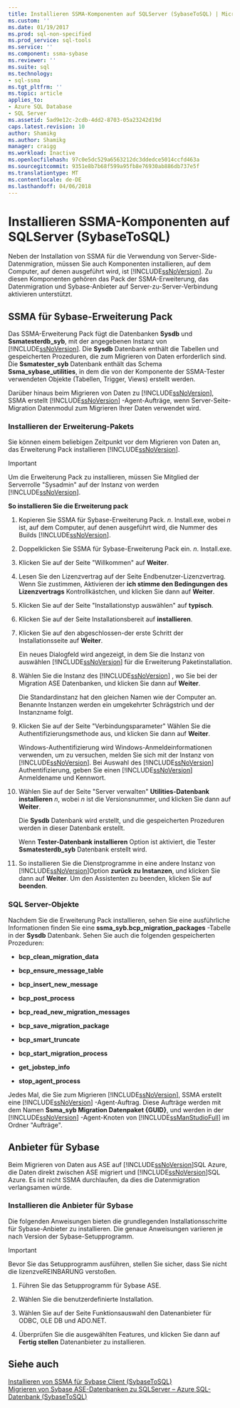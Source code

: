 ```yaml
---
title: Installieren SSMA-Komponenten auf SQLServer (SybaseToSQL) | Microsoft Docs
ms.custom: ''
ms.date: 01/19/2017
ms.prod: sql-non-specified
ms.prod_service: sql-tools
ms.service: ''
ms.component: ssma-sybase
ms.reviewer: ''
ms.suite: sql
ms.technology:
- sql-ssma
ms.tgt_pltfrm: ''
ms.topic: article
applies_to:
- Azure SQL Database
- SQL Server
ms.assetid: 5ad9e12c-2cdb-4dd2-8703-05a23242d19d
caps.latest.revision: 10
author: Shamikg
ms.author: Shamikg
manager: craigg
ms.workload: Inactive
ms.openlocfilehash: 97c0e5dc529a6563212dc3ddedce5014ccfd463a
ms.sourcegitcommit: 9351e8b7b68f599a95fb8e76930ab886db737e5f
ms.translationtype: MT
ms.contentlocale: de-DE
ms.lasthandoff: 04/06/2018
---
```

# <a name="installing-ssma-components-on-sql-server-sybasetosql"></a>Installieren SSMA-Komponenten auf SQLServer (SybaseToSQL)
Neben der Installation von SSMA für die Verwendung von Server-Side-Datenmigration, müssen Sie auch Komponenten installieren, auf dem Computer, auf denen ausgeführt wird, ist [!INCLUDE[ssNoVersion](../../includes/ssnoversion_md.md)]. Zu diesen Komponenten gehören das Pack der SSMA-Erweiterung, das Datenmigration und Sybase-Anbieter auf Server-zu-Server-Verbindung aktivieren unterstützt.  
  
## <a name="ssma-for-sybase-extension-pack"></a>SSMA für Sybase-Erweiterung Pack  
Das SSMA-Erweiterung Pack fügt die Datenbanken **Sysdb** und **Ssmatesterdb_syb**, mit der angegebenen Instanz von [!INCLUDE[ssNoVersion](../../includes/ssnoversion_md.md)]. Die **Sysdb** Datenbank enthält die Tabellen und gespeicherten Prozeduren, die zum Migrieren von Daten erforderlich sind. Die **Ssmatester_syb** Datenbank enthält das Schema **Ssma_sybase_utilities**, in dem die von der Komponente der SSMA-Tester verwendeten Objekte (Tabellen, Trigger, Views) erstellt werden.  
  
Darüber hinaus beim Migrieren von Daten zu [!INCLUDE[ssNoVersion](../../includes/ssnoversion_md.md)], SSMA erstellt [!INCLUDE[ssNoVersion](../../includes/ssnoversion_md.md)] -Agent-Aufträge, wenn Server-Seite-Migration Datenmodul zum Migrieren Ihrer Daten verwendet wird.  
  
### <a name="installing-the-extension-pack"></a>Installieren der Erweiterung-Pakets  
Sie können einem beliebigen Zeitpunkt vor dem Migrieren von Daten an, das Erweiterung Pack installieren [!INCLUDE[ssNoVersion](../../includes/ssnoversion_md.md)].  
  
> [!IMPORTANT]  
> Um die Erweiterung Pack zu installieren, müssen Sie Mitglied der Serverrolle "Sysadmin" auf der Instanz von werden [!INCLUDE[ssNoVersion](../../includes/ssnoversion_md.md)].  
  
**So installieren Sie die Erweiterung pack**  
  
1.  Kopieren Sie SSMA für Sybase-Erweiterung Pack. *n*. Install.exe, wobei *n* ist, auf dem Computer, auf denen ausgeführt wird, die Nummer des Builds [!INCLUDE[ssNoVersion](../../includes/ssnoversion_md.md)].  
  
2.  Doppelklicken Sie SSMA für Sybase-Erweiterung Pack ein. *n*. Install.exe.  
  
3.  Klicken Sie auf der Seite "Willkommen" auf **Weiter**.  
  
4.  Lesen Sie den Lizenzvertrag auf der Seite Endbenutzer-Lizenzvertrag. Wenn Sie zustimmen, Aktivieren der **ich stimme den Bedingungen des Lizenzvertrags** Kontrollkästchen, und klicken Sie dann auf **Weiter**.  
  
5.  Klicken Sie auf der Seite "Installationstyp auswählen" auf **typisch**.  
  
6.  Klicken Sie auf der Seite Installationsbereit auf **installieren**.  
  
7.  Klicken Sie auf den abgeschlossen-der erste Schritt der Installationsseite auf **Weiter**.  
  
    Ein neues Dialogfeld wird angezeigt, in dem Sie die Instanz von auswählen [!INCLUDE[ssNoVersion](../../includes/ssnoversion_md.md)] für die Erweiterung Paketinstallation.  
  
8.  Wählen Sie die Instanz des [!INCLUDE[ssNoVersion](../../includes/ssnoversion_md.md)] , wo Sie bei der Migration ASE Datenbanken, und klicken Sie dann auf **Weiter**.  
  
    Die Standardinstanz hat den gleichen Namen wie der Computer an. Benannte Instanzen werden ein umgekehrter Schrägstrich und der Instanzname folgt.  
  
9. Klicken Sie auf der Seite "Verbindungsparameter" Wählen Sie die Authentifizierungsmethode aus, und klicken Sie dann auf **Weiter**.  
  
    Windows-Authentifizierung wird Windows-Anmeldeinformationen verwenden, um zu versuchen, melden Sie sich mit der Instanz von [!INCLUDE[ssNoVersion](../../includes/ssnoversion_md.md)]. Bei Auswahl des [!INCLUDE[ssNoVersion](../../includes/ssnoversion_md.md)] Authentifizierung, geben Sie einen [!INCLUDE[ssNoVersion](../../includes/ssnoversion_md.md)] Anmeldename und Kennwort.  
  
10. Wählen Sie auf der Seite "Server verwalten" **Utilities-Datenbank installieren** *n*, wobei *n* ist die Versionsnummer, und klicken Sie dann auf **Weiter**.  
  
    Die **Sysdb** Datenbank wird erstellt, und die gespeicherten Prozeduren werden in dieser Datenbank erstellt.  
  
    Wenn **Tester-Datenbank installieren** Option ist aktiviert, die Tester **Ssmatesterdb_syb** Datenbank erstellt wird.  
  
11. So installieren Sie die Dienstprogramme in eine andere Instanz von [!INCLUDE[ssNoVersion](../../includes/ssnoversion_md.md)]Option **zurück zu Instanzen**, und klicken Sie dann auf **Weiter**. Um den Assistenten zu beenden, klicken Sie auf **beenden**.  
  
### <a name="sql-server-database-objects"></a>SQL Server-Objekte  
Nachdem Sie die Erweiterung Pack installieren, sehen Sie eine ausführliche Informationen finden Sie eine **ssma_syb.bcp_migration_packages** -Tabelle in der **Sysdb** Datenbank. Sehen Sie auch die folgenden gespeicherten Prozeduren:  
  
-   **bcp_clean_migration_data**  
  
-   **bcp_ensure_message_table**  
  
-   **bcp_insert_new_message**  
  
-   **bcp_post_process**  
  
-   **bcp_read_new_migration_messages**  
  
-   **bcp_save_migration_package**  
  
-   **bcp_smart_truncate**  
  
-   **bcp_start_migration_process**  
  
-   **get_jobstep_info**  
  
-   **stop_agent_process**  
  
Jedes Mal, die Sie zum Migrieren [!INCLUDE[ssNoVersion](../../includes/ssnoversion_md.md)], SSMA erstellt eine [!INCLUDE[ssNoVersion](../../includes/ssnoversion_md.md)] -Agent-Auftrag. Diese Aufträge werden mit dem Namen **Ssma_syb Migration Datenpaket {GUID}**, und werden in der [!INCLUDE[ssNoVersion](../../includes/ssnoversion_md.md)] -Agent-Knoten von [!INCLUDE[ssManStudioFull](../../includes/ssmanstudiofull_md.md)] im Ordner "Aufträge".  
  
## <a name="sybase-providers"></a>Anbieter für Sybase  
Beim Migrieren von Daten aus ASE auf [!INCLUDE[ssNoVersion](../../includes/ssnoversion_md.md)]SQL Azure, die Daten direkt zwischen ASE migriert und [!INCLUDE[ssNoVersion](../../includes/ssnoversion_md.md)]SQL Azure. Es ist nicht SSMA durchlaufen, da dies die Datenmigration verlangsamen würde.  
  
### <a name="installing-the-sybase-providers"></a>Installieren die Anbieter für Sybase  
Die folgenden Anweisungen bieten die grundlegenden Installationsschritte für Sybase-Anbieter zu installieren. Die genaue Anweisungen variieren je nach Version der Sybase-Setupprogramm.  
  
> [!IMPORTANT]  
> Bevor Sie das Setupprogramm ausführen, stellen Sie sicher, dass Sie nicht die lizenzveREINBARUNG verstoßen.  
  
1.  Führen Sie das Setupprogramm für Sybase ASE.  
  
2.  Wählen Sie die benutzerdefinierte Installation.  
  
3.  Wählen Sie auf der Seite Funktionsauswahl den Datenanbieter für ODBC, OLE DB und ADO.NET.  
  
4.  Überprüfen Sie die ausgewählten Features, und klicken Sie dann auf **Fertig stellen** Datenanbieter zu installieren.  
  
## <a name="see-also"></a>Siehe auch  
[Installieren von SSMA für Sybase Client &#40;SybaseToSQL&#41;](../../ssma/sybase/installing-ssma-for-sybase-client-sybasetosql.md)  
[Migrieren von Sybase ASE-Datenbanken zu SQLServer – Azure SQL-Datenbank &#40;SybaseToSQL&#41;](../../ssma/sybase/migrating-sybase-ase-databases-to-sql-server-azure-sql-db-sybasetosql.md)  
  
